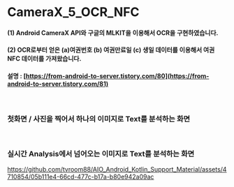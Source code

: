# CameraX_5_OCR_NFC

#### (1) Android CameraX API와 구글의 MLKIT을 이용해서 OCR을 구현하였습니다. 
#### (2) OCR로부터 얻은 (a)여권번호 (b) 여권만료일 (c) 생일 데이터를 이용해서 여권 NFC 데이터를 가져왔습니다.

#### 설명 : [https://from-android-to-server.tistory.com/80](https://from-android-to-server.tistory.com/81)

<br/>

### 첫화면  /  사진을 찍어서 하나의 이미지로 Text를 분석하는 화면


<br/>

### 실시간 Analysis에서 넘어오는 이미지로 Text를 분석하는 화면

https://github.com/tvroom88/AIO_Android_Kotlin_Support_Material/assets/4710854/05b111e4-66cd-477c-b17a-b80e942a09ac




